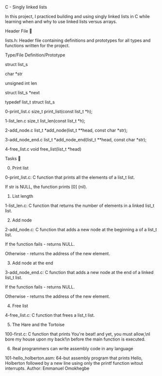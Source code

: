 C - Singly linked lists

In this project, I practiced building and using singly linked lists in C while learning when and why to use linked lists versus arrays.



Header File 📁

lists.h: Header file containing definitions and prototypes for all types and functions written for the project.

Type/File	Definition/Prototype

struct list_s

char *str

unsigned int len

struct list_s *next

typedef list_t	struct list_s

0-print_list.c	size_t print_list(const list_t *h);

1-list_len.c	size_t list_len(const list_t *h);

2-add_node.c	list_t *add_node(list_t **head, const char *str);

3-add_node_end.c       list_t *add_node_end(list_t **head, const char *str);

4-free_list.c	       void free_list(list_t *head)

Tasks 📃

0. Print list



0-print_list.c: C function that prints all the elements of a list_t list.

If str is NULL, the function prints [0] (nil).

1. List length



1-list_len.c: C function that returns the number of elements in a linked list_t list.

2. Add node



2-add_node.c: C function that adds a new node at the beginning a of a list_t list.

If the function fails - returns NULL.

Otherwise - returns the address of the new element.

3. Add node at the end



3-add_node_end.c: C function that adds a new node at the end of a linked list_t list.

If the function fails - returns NULL.

Otherwise - returns the address of the new element.

4. Free list



4-free_list.c: C function that frees a list_t list.

5. The Hare and the Tortoise



100-first.c: C function that prints You're beat! and yet, you must allow,\nI bore my house upon my back!\n before the main function is executed.

6. Real programmers can write assembly code in any language



101-hello_holberton.asm: 64-but assembly program that prints Hello, Holberton followed by a new line using only the printf function witout interrupts.
Author: Emmanuel Omokhegbe